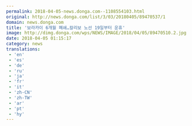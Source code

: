 ```yaml
---
permalink: 2018-04-05-news.donga.com--1108554103.html
original: http://news.donga.com/list/3/03/20180405/89470537/1
domain: news.donga.com
title: '보라카이 6개월 폐쇄…칼리보 노선 19일부터 운휴'
image: http://dimg.donga.com/wps/NEWS/IMAGE/2018/04/05/89470510.2.jpg
date: 2018-04-05 01:15:17
category: news
translations: 
 - 'en'
 - 'es'
 - 'de'
 - 'ru'
 - 'ja'
 - 'fr'
 - 'it'
 - 'zh-CN'
 - 'zh-TW'
 - 'ar'
 - 'pt'
 - 'hy'
---
```


